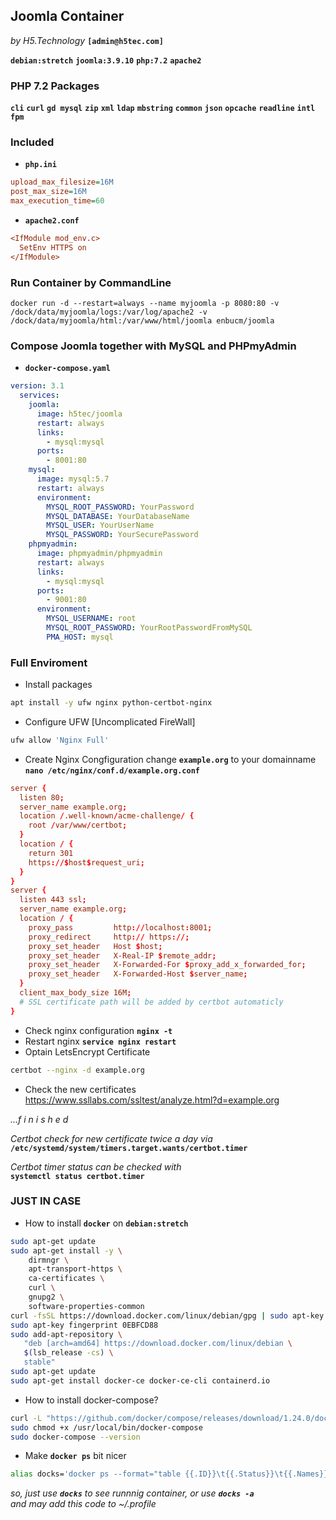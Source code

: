 ## Joomla Container
_by H5.Technology_ **`[admin@h5tec.com]`**  

**`debian:stretch`** **`joomla:3.9.10`** **`php:7.2`** **`apache2`**  

### PHP 7.2 Packages
**`cli`** **`curl`** **`gd mysql`** **`zip`** **`xml`** **`ldap`** **`mbstring`** **`common`** **`json`** **`opcache`** **`readline`** **`intl`** **`fpm`**

### Included 
* **`php.ini`**    
```ini
upload_max_filesize=16M
post_max_size=16M
max_execution_time=60
```
* **`apache2.conf`**
```ini
<IfModule mod_env.c>
  SetEnv HTTPS on
</IfModule>
```

### Run Container by CommandLine
```docker
docker run -d --restart=always --name myjoomla -p 8080:80 -v /dock/data/myjoomla/logs:/var/log/apache2 -v /dock/data/myjoomla/html:/var/www/html/joomla enbucm/joomla
```

### Compose Joomla together with MySQL and PHPmyAdmin
* **`docker-compose.yaml`**
```yaml
version: 3.1
  services:
    joomla:
      image: h5tec/joomla
      restart: always
      links:
        - mysql:mysql
      ports:
        - 8001:80
    mysql:
      image: mysql:5.7
      restart: always
      environment:
        MYSQL_ROOT_PASSWORD: YourPassword
        MYSQL_DATABASE: YourDatabaseName
        MYSQL_USER: YourUserName
        MYSQL_PASSWORD: YourSecurePassword
    phpmyadmin:
      image: phpmyadmin/phpmyadmin
      restart: always
      links:
        - mysql:mysql
      ports:
        - 9001:80
      environment:
        MYSQL_USERNAME: root
        MYSQL_ROOT_PASSWORD: YourRootPasswordFromMySQL
        PMA_HOST: mysql
```

### Full Enviroment
* Install packages
```bash
apt install -y ufw nginx python-certbot-nginx
```
* Configure UFW [Uncomplicated FireWall]
```bash
ufw allow 'Nginx Full'
```
* Create Nginx Congfiguration change **`example.org`** to your domainname  
**`nano /etc/nginx/conf.d/example.org.conf`**
```conf
server {
  listen 80;
  server_name example.org;
  location /.well-known/acme-challenge/ {
    root /var/www/certbot;
  }
  location / {
    return 301
    https://$host$request_uri;
  }
}
server {
  listen 443 ssl;
  server_name example.org;
  location / {
    proxy_pass         http://localhost:8001;
    proxy_redirect     http:// https://;
    proxy_set_header   Host $host;
    proxy_set_header   X-Real-IP $remote_addr;
    proxy_set_header   X-Forwarded-For $proxy_add_x_forwarded_for;
    proxy_set_header   X-Forwarded-Host $server_name;
  }
  client_max_body_size 16M;
  # SSL certificate path will be added by certbot automaticly
}
```
* Check nginx configuration **`nginx -t`**
* Restart nginx **`service nginx restart`**
* Optain LetsEncrypt Certificate
```bash
certbot --nginx -d example.org
```
* Check the new certificates  
https://www.ssllabs.com/ssltest/analyze.html?d=example.org

_...f i n i s h e d_  
  
_Certbot check for new certificate twice a day via_  
**`/etc/systemd/system/timers.target.wants/certbot.timer`**  
  
_Certbot timer status can be checked with_  
**`systemctl status certbot.timer`**  


### JUST IN CASE

* How to install **`docker`** on **`debian:stretch`**
```bash
sudo apt-get update
sudo apt-get install -y \
    dirmngr \
    apt-transport-https \
    ca-certificates \
    curl \
    gnupg2 \
    software-properties-common
curl -fsSL https://download.docker.com/linux/debian/gpg | sudo apt-key add -
sudo apt-key fingerprint 0EBFCD88
sudo add-apt-repository \
   "deb [arch=amd64] https://download.docker.com/linux/debian \
   $(lsb_release -cs) \
   stable"
sudo apt-get update
sudo apt-get install docker-ce docker-ce-cli containerd.io
```

* How to install docker-compose?
```bash
curl -L "https://github.com/docker/compose/releases/download/1.24.0/docker-compose-$(uname -s)-$(uname -m)" -o /usr/local/bin/docker-compose
sudo chmod +x /usr/local/bin/docker-compose
sudo docker-compose --version
```

* Make **`docker ps`** bit nicer
```bash
alias docks='docker ps --format="table {{.ID}}\t{{.Status}}\t{{.Names}}"'
```
_so, just use **`docks`** to see runnnig container, or use **`docks -a`**_  
_and may add this code to ~/.profile_
